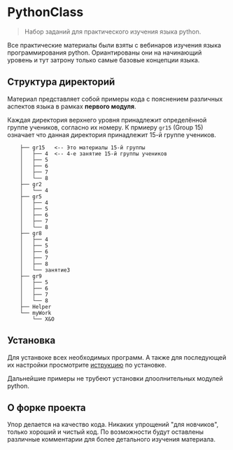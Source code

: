 # PythonClass

> Набор заданий для практического изучения языка python.

Все практические материалы были взяты с вебинаров изучения языка
программирования python.
Ориантированы они на начинающий уровень и тут затрону только самые
базовые концепции языка.


## Структура директорий

Материал представляет собой примеры кода с пояснением различных
аспектов языка в рамках **первого модуля**.

Каждая директория верхнего уровня принадлежит определённой группе
учеников, согласно их номеру.
К прмиеру `gr15` (Group 15) означает что данная директория принадлежит
15-й группе учеников.

```
    ├── gr15   <-- Это материалы 15-й группы
    │   ├── 4  <-- 4-е занятие 15-й группы учеников
    │   ├── 5
    │   ├── 6
    │   ├── 7
    │   └── 8
    ├── gr2
    │   └── 4
    ├── gr5
    │   ├── 4
    │   ├── 5
    │   ├── 6
    │   ├── 7
    │   └── 8
    ├── gr8
    │   ├── 4
    │   ├── 5
    │   ├── 6
    │   ├── 7
    │   ├── 8
    │   └── занятие3
    ├── gr9
    │   ├── 5
    │   ├── 6
    │   ├── 7
    │   └── 8
    ├── Helper
    └── myWork
        └── X&O
```


## Установка

Для устанвоке всех необходимых программ.
А также для последующей их настройки просмотрите
[иструкцию](Инструкция%20по%20установки%20Python%20и%20VSC.docx)
по установке.

Дальнейшие примеры не трубеют установки дпоолнительных модулей python.


## О форке проекта

Упор делается на качество кода.
Никаких упрощений "для новчиков", только хороший и чистый код.
По возможности будут оставлены различные комментарии для более
детального изучения материала.

